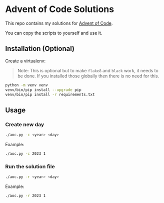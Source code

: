# Advent of Code Solutions

This repo contains my solutions for [Advent of Code](https://adventofcode.com/).

You can copy the scripts to yourself and use it.

## Installation (Optional)

Create a virtualenv:

> Note:
> This is optional but to make `flake8` and `black` work, it needs to be done.
> If you installed those globally then there is no need for this.

```sh
python -m venv venv
venv/bin/pip install --upgrade pip
venv/bin/pip install -r requirements.txt
```

## Usage

### Create new day

```sh
./aoc.py -c <year> <day>
```

Example:

```sh
./aoc.py -c 2023 1
```

### Run the solution file

```sh
./aoc.py -r <year> <day>
```

Example:

```sh
./aoc.py -r 2023 1
```
